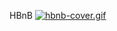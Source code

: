 HBnB
[![hbnb-cover.gif](https://i.postimg.cc/JzScyV13/hbnb-cover.gif)](https://postimg.cc/pmYn7S5y)
